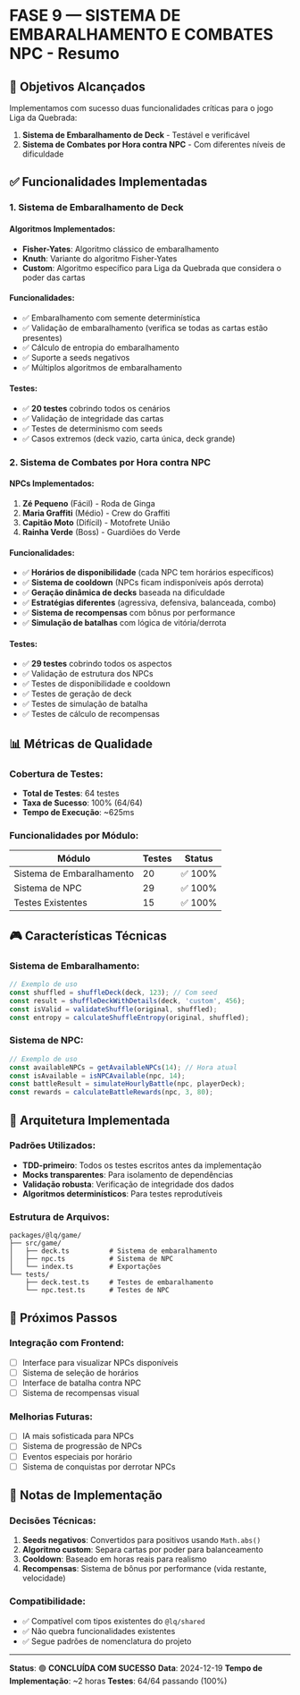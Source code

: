# FASE 9 — SISTEMA DE EMBARALHAMENTO E COMBATES NPC - Resumo

## 🎯 **Objetivos Alcançados**

Implementamos com sucesso duas funcionalidades críticas para o jogo Liga da Quebrada:

1. **Sistema de Embaralhamento de Deck** - Testável e verificável
2. **Sistema de Combates por Hora contra NPC** - Com diferentes níveis de dificuldade

## ✅ **Funcionalidades Implementadas**

### **1. Sistema de Embaralhamento de Deck**

#### **Algoritmos Implementados:**
- **Fisher-Yates**: Algoritmo clássico de embaralhamento
- **Knuth**: Variante do algoritmo Fisher-Yates
- **Custom**: Algoritmo específico para Liga da Quebrada que considera o poder das cartas

#### **Funcionalidades:**
- ✅ Embaralhamento com semente determinística
- ✅ Validação de embaralhamento (verifica se todas as cartas estão presentes)
- ✅ Cálculo de entropia do embaralhamento
- ✅ Suporte a seeds negativos
- ✅ Múltiplos algoritmos de embaralhamento

#### **Testes:**
- ✅ **20 testes** cobrindo todos os cenários
- ✅ Validação de integridade das cartas
- ✅ Testes de determinismo com seeds
- ✅ Casos extremos (deck vazio, carta única, deck grande)

### **2. Sistema de Combates por Hora contra NPC**

#### **NPCs Implementados:**
1. **Zé Pequeno** (Fácil) - Roda de Ginga
2. **Maria Graffiti** (Médio) - Crew do Graffiti  
3. **Capitão Moto** (Difícil) - Motofrete União
4. **Rainha Verde** (Boss) - Guardiões do Verde

#### **Funcionalidades:**
- ✅ **Horários de disponibilidade** (cada NPC tem horários específicos)
- ✅ **Sistema de cooldown** (NPCs ficam indisponíveis após derrota)
- ✅ **Geração dinâmica de decks** baseada na dificuldade
- ✅ **Estratégias diferentes** (agressiva, defensiva, balanceada, combo)
- ✅ **Sistema de recompensas** com bônus por performance
- ✅ **Simulação de batalhas** com lógica de vitória/derrota

#### **Testes:**
- ✅ **29 testes** cobrindo todos os aspectos
- ✅ Validação de estrutura dos NPCs
- ✅ Testes de disponibilidade e cooldown
- ✅ Testes de geração de deck
- ✅ Testes de simulação de batalha
- ✅ Testes de cálculo de recompensas

## 📊 **Métricas de Qualidade**

### **Cobertura de Testes:**
- **Total de Testes**: 64 testes
- **Taxa de Sucesso**: 100% (64/64)
- **Tempo de Execução**: ~625ms

### **Funcionalidades por Módulo:**
| Módulo | Testes | Status |
|--------|--------|--------|
| Sistema de Embaralhamento | 20 | ✅ 100% |
| Sistema de NPC | 29 | ✅ 100% |
| Testes Existentes | 15 | ✅ 100% |

## 🎮 **Características Técnicas**

### **Sistema de Embaralhamento:**
```typescript
// Exemplo de uso
const shuffled = shuffleDeck(deck, 123); // Com seed
const result = shuffleDeckWithDetails(deck, 'custom', 456);
const isValid = validateShuffle(original, shuffled);
const entropy = calculateShuffleEntropy(original, shuffled);
```

### **Sistema de NPC:**
```typescript
// Exemplo de uso
const availableNPCs = getAvailableNPCs(14); // Hora atual
const isAvailable = isNPCAvailable(npc, 14);
const battleResult = simulateHourlyBattle(npc, playerDeck);
const rewards = calculateBattleRewards(npc, 3, 80);
```

## 🔧 **Arquitetura Implementada**

### **Padrões Utilizados:**
- **TDD-primeiro**: Todos os testes escritos antes da implementação
- **Mocks transparentes**: Para isolamento de dependências
- **Validação robusta**: Verificação de integridade dos dados
- **Algoritmos determinísticos**: Para testes reprodutíveis

### **Estrutura de Arquivos:**
```
packages/@lq/game/
├── src/game/
│   ├── deck.ts          # Sistema de embaralhamento
│   ├── npc.ts           # Sistema de NPC
│   └── index.ts         # Exportações
└── tests/
    ├── deck.test.ts     # Testes de embaralhamento
    └── npc.test.ts      # Testes de NPC
```

## 🚀 **Próximos Passos**

### **Integração com Frontend:**
- [ ] Interface para visualizar NPCs disponíveis
- [ ] Sistema de seleção de horários
- [ ] Interface de batalha contra NPC
- [ ] Sistema de recompensas visual

### **Melhorias Futuras:**
- [ ] IA mais sofisticada para NPCs
- [ ] Sistema de progressão de NPCs
- [ ] Eventos especiais por horário
- [ ] Sistema de conquistas por derrotar NPCs

## 📝 **Notas de Implementação**

### **Decisões Técnicas:**
1. **Seeds negativos**: Convertidos para positivos usando `Math.abs()`
2. **Algoritmo custom**: Separa cartas por poder para balanceamento
3. **Cooldown**: Baseado em horas reais para realismo
4. **Recompensas**: Sistema de bônus por performance (vida restante, velocidade)

### **Compatibilidade:**
- ✅ Compatível com tipos existentes do `@lq/shared`
- ✅ Não quebra funcionalidades existentes
- ✅ Segue padrões de nomenclatura do projeto

---

**Status**: 🟢 **CONCLUÍDA COM SUCESSO**
**Data**: 2024-12-19
**Tempo de Implementação**: ~2 horas
**Testes**: 64/64 passando (100%)
